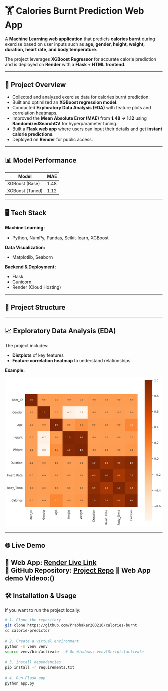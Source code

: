 # 🏋️ Calories Burnt Prediction Web App

A **Machine Learning web application** that predicts **calories burnt** during exercise based on user inputs such as **age, gender, height, weight, duration, heart rate, and body temperature**.  

The project leverages **XGBoost Regressor** for accurate calorie prediction and is deployed on **Render** with a **Flask + HTML frontend**.

---

## 🚀 Project Overview

- Collected and analyzed exercise data for calories burnt prediction.  
- Built and optimized an **XGBoost regression model**.  
- Conducted **Exploratory Data Analysis (EDA)** with feature plots and correlation heatmaps.  
- Improved the **Mean Absolute Error (MAE)** from **1.48 → 1.12** using **RandomizedSearchCV** for hyperparameter tuning.  
- Built a **Flask web app** where users can input their details and get **instant calorie predictions**.  
- Deployed on **Render** for public access.  

---

## 📊 Model Performance

| Model                  | MAE  |
|------------------------|------|
| XGBoost (Base)         | 1.48 |
| XGBoost (Tuned)        | 1.12 |

---

## 🖥️ Tech Stack

**Machine Learning:**  
- Python, NumPy, Pandas, Scikit-learn, XGBoost  

**Data Visualization:**  
- Matplotlib, Seaborn  

**Backend & Deployment:**  
- Flask  
- Gunicorn  
- Render (Cloud Hosting)  

---

## 🧩 Project Structure


---

## 📈 Exploratory Data Analysis (EDA)

The project includes:  
- **Distplots** of key features  
- **Feature correlation heatmap** to understand relationships  

**Example:**  

![EDA Heatmap](https://github.com/Prabhakar200216/calories-burnt/blob/main/heatmap.png)

---

## 🌐 Live Demo

🔗 **Web App:** [Render Live Link](https://calories-burnt-618i.onrender.com)  
🔗 **GitHub Repository:** [Project Repo](https://github.com/Prabhakar200216/calories-burnt)
🔗 **Web App demo Videoo:**()
---

## 🛠️ Installation & Usage

If you want to run the project locally:

```bash
# 1. Clone the repository
git clone https://github.com/Prabhakar200216/calories-burnt
cd calorie-predictor

# 2. Create a virtual environment
python -m venv venv
source venv/bin/activate   # On Windows: venv\Scripts\activate

# 3. Install dependencies
pip install -r requirements.txt

# 4. Run Flask app
python app.py

